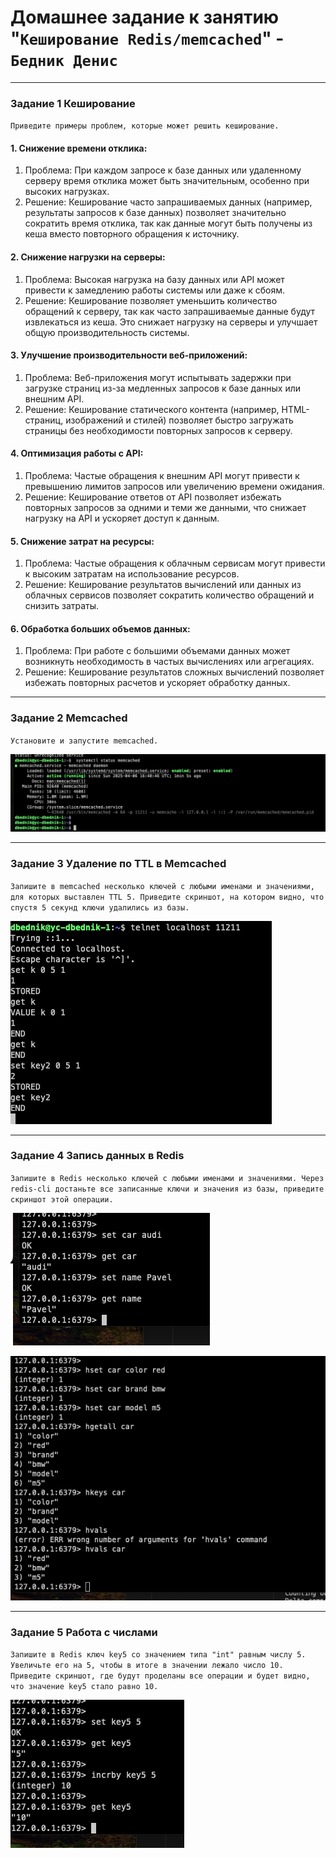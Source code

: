 # Домашнее задание к занятию "`Кеширование Redis/memcached`" - `Бедник Денис`

---

### Задание 1 Кеширование

`Приведите примеры проблем, которые может решить кеширование.`

#### 1. Снижение времени отклика:
   1. Проблема: При каждом запросе к базе данных или удаленному серверу время отклика может быть значительным, особенно при высоких нагрузках.
   2. Решение: Кеширование часто запрашиваемых данных (например, результаты запросов к базе данных) позволяет значительно сократить время отклика, так как данные могут быть получены из кеша вместо повторного обращения к источнику.



#### 2. Снижение нагрузки на серверы:
   1. Проблема: Высокая нагрузка на базу данных или API может привести к замедлению работы системы или даже к сбоям.
   2. Решение: Кеширование позволяет уменьшить количество обращений к серверу, так как часто запрашиваемые данные будут извлекаться из кеша. Это снижает нагрузку на серверы и улучшает общую производительность системы.



#### 3. Улучшение производительности веб-приложений:
   1. Проблема: Веб-приложения могут испытывать задержки при загрузке страниц из-за медленных запросов к базе данных или внешним API.
   2. Решение: Кеширование статического контента (например, HTML-страниц, изображений и стилей) позволяет быстро загружать страницы без необходимости повторных запросов к серверу.



#### 4. Оптимизация работы с API:
   1. Проблема: Частые обращения к внешним API могут привести к превышению лимитов запросов или увеличению времени ожидания.
   2. Решение: Кеширование ответов от API позволяет избежать повторных запросов за одними и теми же данными, что снижает нагрузку на API и ускоряет доступ к данным.


#### 5. Снижение затрат на ресурсы:
   1. Проблема: Частые обращения к облачным сервисам могут привести к высоким затратам на использование ресурсов.
   2. Решение: Кеширование результатов вычислений или данных из облачных сервисов позволяет сократить количество обращений и снизить затраты.

#### 6. Обработка больших объемов данных:
   1. Проблема: При работе с большими объемами данных может возникнуть необходимость в частых вычислениях или агрегациях.
   2. Решение: Кеширование результатов сложных вычислений позволяет избежать повторных расчетов и ускоряет обработку данных.

---

### Задание 2 Memcached

`Установите и запустите memcached.`

![alt text](./img/image.png)

---

### Задание 3 Удаление по TTL в Memcached

`Запишите в memcached несколько ключей с любыми именами и значениями, для которых выставлен TTL 5.
Приведите скриншот, на котором видно, что спустя 5 секунд ключи удалились из базы.`

![alt text](./img/image-1.png)


---

### Задание 4 Запись данных в Redis

`Запишите в Redis несколько ключей с любыми именами и значениями. Через redis-cli достаньте все записанные ключи и значения из базы, приведите скриншот этой операции.`

![alt text](./img/image-2.png)

![alt text](./img/image-3.png)


---

### Задание 5 Работа с числами

` Запишите в Redis ключ key5 со значением типа "int" равным числу 5. Увеличьте его на 5, чтобы в итоге в значении лежало число 10. Приведите скриншот, где будут проделаны все операции и будет видно, что значение key5 стало равно 10. `

![alt text](./img/image-4.png)